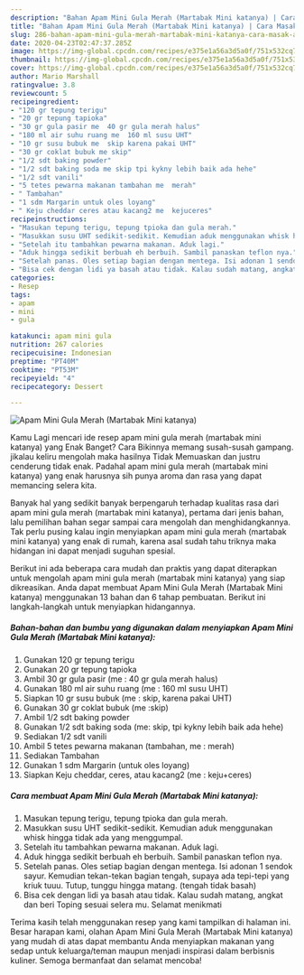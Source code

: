 ```yaml
---
description: "Bahan Apam Mini Gula Merah (Martabak Mini katanya) | Cara Masak Apam Mini Gula Merah (Martabak Mini katanya) Yang Bisa Manjain Lidah"
title: "Bahan Apam Mini Gula Merah (Martabak Mini katanya) | Cara Masak Apam Mini Gula Merah (Martabak Mini katanya) Yang Bisa Manjain Lidah"
slug: 286-bahan-apam-mini-gula-merah-martabak-mini-katanya-cara-masak-apam-mini-gula-merah-martabak-mini-katanya-yang-bisa-manjain-lidah
date: 2020-04-23T02:47:37.285Z
image: https://img-global.cpcdn.com/recipes/e375e1a56a3d5a0f/751x532cq70/apam-mini-gula-merah-martabak-mini-katanya-foto-resep-utama.jpg
thumbnail: https://img-global.cpcdn.com/recipes/e375e1a56a3d5a0f/751x532cq70/apam-mini-gula-merah-martabak-mini-katanya-foto-resep-utama.jpg
cover: https://img-global.cpcdn.com/recipes/e375e1a56a3d5a0f/751x532cq70/apam-mini-gula-merah-martabak-mini-katanya-foto-resep-utama.jpg
author: Mario Marshall
ratingvalue: 3.8
reviewcount: 5
recipeingredient:
- "120 gr tepung terigu"
- "20 gr tepung tapioka"
- "30 gr gula pasir me  40 gr gula merah halus"
- "180 ml air suhu ruang me  160 ml susu UHT"
- "10 gr susu bubuk me  skip karena pakai UHT"
- "30 gr coklat bubuk me skip"
- "1/2 sdt baking powder"
- "1/2 sdt baking soda me skip tpi kykny lebih baik ada hehe"
- "1/2 sdt vanili"
- "5 tetes pewarna makanan tambahan me  merah"
- " Tambahan"
- "1 sdm Margarin untuk oles loyang"
- " Keju cheddar ceres atau kacang2 me  kejuceres"
recipeinstructions:
- "Masukan tepung terigu, tepung tpioka dan gula merah."
- "Masukkan susu UHT sedikit-sedikit. Kemudian aduk menggunakan whisk hingga tidak ada yang menggumpal."
- "Setelah itu tambahkan pewarna makanan. Aduk lagi."
- "Aduk hingga sedikit berbuah eh berbuih. Sambil panaskan teflon nya."
- "Setelah panas. Oles setiap bagian dengan mentega. Isi adonan 1 sendok sayur. Kemudian tekan-tekan bagian tengah, supaya ada tepi-tepi yang kriuk tuuu. Tutup, tunggu hingga matang. (tengah tidak basah)"
- "Bisa cek dengan lidi ya basah atau tidak. Kalau sudah matang, angkat dan beri Toping sesuai selera mu. Selamat menikmati"
categories:
- Resep
tags:
- apam
- mini
- gula

katakunci: apam mini gula 
nutrition: 267 calories
recipecuisine: Indonesian
preptime: "PT40M"
cooktime: "PT53M"
recipeyield: "4"
recipecategory: Dessert

---
```



![Apam Mini Gula Merah (Martabak Mini katanya)](https://img-global.cpcdn.com/recipes/e375e1a56a3d5a0f/751x532cq70/apam-mini-gula-merah-martabak-mini-katanya-foto-resep-utama.jpg)

Kamu Lagi mencari ide resep apam mini gula merah (martabak mini katanya) yang Enak Banget? Cara Bikinnya memang susah-susah gampang. jikalau keliru mengolah maka hasilnya Tidak Memuaskan dan justru cenderung tidak enak. Padahal apam mini gula merah (martabak mini katanya) yang enak harusnya sih punya aroma dan rasa yang dapat memancing selera kita.



Banyak hal yang sedikit banyak berpengaruh terhadap kualitas rasa dari apam mini gula merah (martabak mini katanya), pertama dari jenis bahan, lalu pemilihan bahan segar sampai cara mengolah dan menghidangkannya. Tak perlu pusing kalau ingin menyiapkan apam mini gula merah (martabak mini katanya) yang enak di rumah, karena asal sudah tahu triknya maka hidangan ini dapat menjadi suguhan spesial.


Berikut ini ada beberapa cara mudah dan praktis yang dapat diterapkan untuk mengolah apam mini gula merah (martabak mini katanya) yang siap dikreasikan. Anda dapat membuat Apam Mini Gula Merah (Martabak Mini katanya) menggunakan 13 bahan dan 6 tahap pembuatan. Berikut ini langkah-langkah untuk menyiapkan hidangannya.

<!--inarticleads1-->

##### Bahan-bahan dan bumbu yang digunakan dalam menyiapkan Apam Mini Gula Merah (Martabak Mini katanya):

1. Gunakan 120 gr tepung terigu
1. Gunakan 20 gr tepung tapioka
1. Ambil 30 gr gula pasir (me : 40 gr gula merah halus)
1. Gunakan 180 ml air suhu ruang (me : 160 ml susu UHT)
1. Siapkan 10 gr susu bubuk (me : skip, karena pakai UHT)
1. Gunakan 30 gr coklat bubuk (me :skip)
1. Ambil 1/2 sdt baking powder
1. Gunakan 1/2 sdt baking soda (me: skip, tpi kykny lebih baik ada hehe)
1. Sediakan 1/2 sdt vanili
1. Ambil 5 tetes pewarna makanan (tambahan, me : merah)
1. Sediakan  Tambahan
1. Gunakan 1 sdm Margarin (untuk oles loyang)
1. Siapkan  Keju cheddar, ceres, atau kacang2 (me : keju+ceres)




<!--inarticleads2-->

##### Cara membuat Apam Mini Gula Merah (Martabak Mini katanya):

1. Masukan tepung terigu, tepung tpioka dan gula merah.
1. Masukkan susu UHT sedikit-sedikit. Kemudian aduk menggunakan whisk hingga tidak ada yang menggumpal.
1. Setelah itu tambahkan pewarna makanan. Aduk lagi.
1. Aduk hingga sedikit berbuah eh berbuih. Sambil panaskan teflon nya.
1. Setelah panas. Oles setiap bagian dengan mentega. Isi adonan 1 sendok sayur. Kemudian tekan-tekan bagian tengah, supaya ada tepi-tepi yang kriuk tuuu. Tutup, tunggu hingga matang. (tengah tidak basah)
1. Bisa cek dengan lidi ya basah atau tidak. Kalau sudah matang, angkat dan beri Toping sesuai selera mu. Selamat menikmati




Terima kasih telah menggunakan resep yang kami tampilkan di halaman ini. Besar harapan kami, olahan Apam Mini Gula Merah (Martabak Mini katanya) yang mudah di atas dapat membantu Anda menyiapkan makanan yang sedap untuk keluarga/teman maupun menjadi inspirasi dalam berbisnis kuliner. Semoga bermanfaat dan selamat mencoba!

